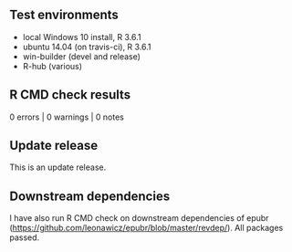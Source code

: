 ## Test environments

* local Windows 10 install, R 3.6.1
* ubuntu 14.04 (on travis-ci), R 3.6.1
* win-builder (devel and release)
* R-hub (various)

## R CMD check results

0 errors | 0 warnings | 0 notes


## Update release

This is an update release.

## Downstream dependencies

I have also run R CMD check on downstream dependencies of epubr 
(https://github.com/leonawicz/epubr/blob/master/revdep/). 
All packages passed.
